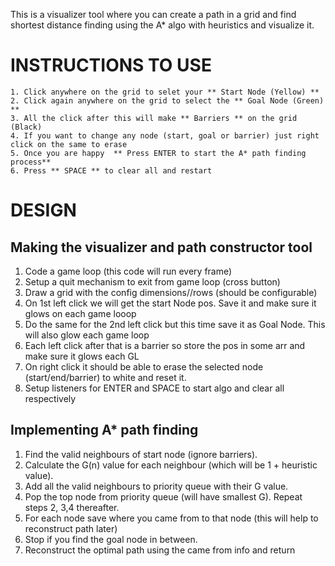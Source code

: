 This is a visualizer tool where you can create a path in a grid and find shortest distance finding using the A* algo with heuristics and visualize it.

# INSTRUCTIONS TO USE
    1. Click anywhere on the grid to selet your ** Start Node (Yellow) ** 
    2. Click again anywhere on the grid to select the ** Goal Node (Green) **
    3. All the click after this will make ** Barriers ** on the grid (Black)
    4. If you want to change any node (start, goal or barrier) just right click on the same to erase
    5. Once you are happy  ** Press ENTER to start the A* path finding process**
    6. Press ** SPACE ** to clear all and restart

# DESIGN

## Making the visualizer and path constructor tool
1. Code a game loop (this code will run every frame)
2. Setup a quit mechanism to exit from game loop (cross button)
3. Draw a grid with the config dimensions//rows (should be configurable)
4. On 1st left click we will get the start Node pos. Save it and make sure it glows on each game looop
5. Do the same for the 2nd left click but this time save it as Goal Node. This will also glow each game loop
6. Each left click after that is a barrier so store the pos in some arr and make sure it glows each GL
7. On right click it should be able to erase the selected node (start/end/barrier) to white and reset it.
8. Setup listeners for ENTER and SPACE to start algo and clear all respectively

## Implementing A* path finding
1. Find the valid neighbours of start node (ignore barriers).
2. Calculate the G(n) value for each neighbour (which will be 1 + heuristic value).
3. Add all the valid neighbours to priority queue with their G value.
4. Pop the top node from priority queue (will have smallest G). Repeat steps 2, 3,4 thereafter.
5. For each node save where you came from to that node (this will help to reconstruct path later)
6. Stop if you find the goal node in between.
7. Reconstruct the optimal path using the came from info and return